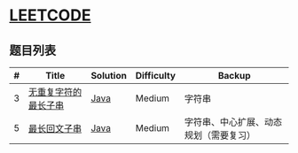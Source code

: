 # [LEETCODE](https://leetcode.cn)

## **题目列表**
| #   | Title                                                                                          | Solution                                    | Difficulty | Backup              |
|-----|------------------------------------------------------------------------------------------------|---------------------------------------------|--------|---------------------|
| 3   | [无重复字符的最长子串](https://leetcode-cn.com/problems/longest-substring-without-repeating-characters/) | [Java](src/solution/LongestSubString3.java) | Medium | 字符串                 |
| 5   | [最长回文子串](https://leetcode.cn/problems/longest-palindromic-substring/)                          | [Java](src/solution/LongestPalindrome5.java)   | Medium | 字符串、中心扩展、动态规划（需要复习） |
